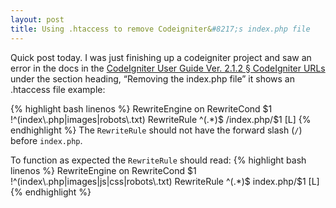 ```yaml
---
layout: post
title: Using .htaccess to remove Codeigniter&#8217;s index.php file
---
```


Quick post today. I was just finishing up a codeigniter project and saw an error in the docs
in the [CodeIgniter User Guide Ver. 2.1.2 &sect; CodeIgniter URLs](http://codeigniter.com/user_guide/general/urls.html "CI URLs")
under the section heading, &#8220;Removing the index.php file&#8221; it shows an .htaccess file example:

{% highlight bash linenos %}
RewriteEngine on
RewriteCond $1 !^(index\.php|images|robots\.txt)
RewriteRule ^(.*)$ /index.php/$1 [L]
{% endhighlight %}
The <code>RewriteRule</code> should not have the forward slash (<code>/</code>) before <code>index.php</code>. 

To function as expected the <code>RewriteRule</code> should read:
{% highlight bash linenos %}
RewriteEngine on
RewriteCond $1 !^(index\.php|images|js|css|robots\.txt)
RewriteRule ^(.*)$ index.php/$1 [L]
{% endhighlight %}
